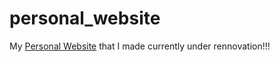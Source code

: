 # personal_website
My [Personal Website](https://ddixon0.github.io/personal_website) that I made currently under rennovation!!!

